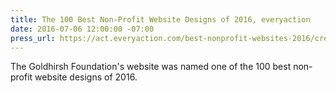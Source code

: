 ```yaml
---
title: The 100 Best Non-Profit Website Designs of 2016, everyaction
date: 2016-07-06 12:00:00 -07:00
press_url: https://act.everyaction.com/best-nonprofit-websites-2016/creative/goldhirshfoundation
---
```


The Goldhirsh Foundation's website was named one of the 100 best non-profit website designs of 2016.
